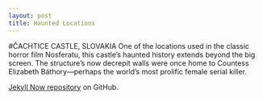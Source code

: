 ```yaml
---
layout: post
title: Haunted Locations
---
```


#ČACHTICE CASTLE, SLOVAKIA
One of the locations used in the classic horror film Nosferatu, this castle’s haunted history extends beyond the big screen. The structure’s now decrepit walls were once home to Countess Elizabeth Báthory—perhaps the world’s most prolific female serial killer. 
  
  [Jekyll Now repository](https://github.com/littlepiddls/jekyll-now) on GitHub.
